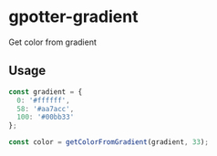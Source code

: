 # gpotter-gradient

Get color from gradient

## Usage
````js
const gradient = {
  0: '#ffffff',
  58: '#aa7acc',
  100: '#00bb33'
};

const color = getColorFromGradient(gradient, 33);
`````